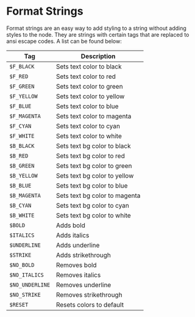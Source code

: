 # Format Strings

Format strings are an easy way to add styling to a string without adding styles
to the node. They are strings with certain tags that are replaced to ansi
escape codes. A list can be found below:

| Tag | Description |
| - | - |
| `$F_BLACK`        | Sets text color to black |
| `$F_RED`          | Sets text color to red |
| `$F_GREEN`        | Sets text color to green |
| `$F_YELLOW`       | Sets text color to yellow |
| `$F_BLUE`         | Sets text color to blue |
| `$F_MAGENTA`      | Sets text color to magenta |
| `$F_CYAN`         | Sets text color to cyan |
| `$F_WHITE`        | Sets text color to white |
| `$B_BLACK`        | Sets text bg color to black |
| `$B_RED`          | Sets text bg color to red |
| `$B_GREEN`        | Sets text bg color to green |
| `$B_YELLOW`       | Sets text bg color to yellow |
| `$B_BLUE`         | Sets text bg color to blue |
| `$B_MAGENTA`      | Sets text bg color to magenta |
| `$B_CYAN`         | Sets text bg color to cyan |
| `$B_WHITE`        | Sets text bg color to white |
| `$BOLD`           | Adds bold |
| `$ITALICS`        | Adds italics |
| `$UNDERLINE`      | Adds underline |
| `$STRIKE`         | Adds strikethrough |
| `$NO_BOLD`        | Removes bold |
| `$NO_ITALICS`     | Removes italics |
| `$NO_UNDERLINE`   | Removes underline |
| `$NO_STRIKE`      | Removes strikethrough |
| `$RESET`          | Resets colors to default |